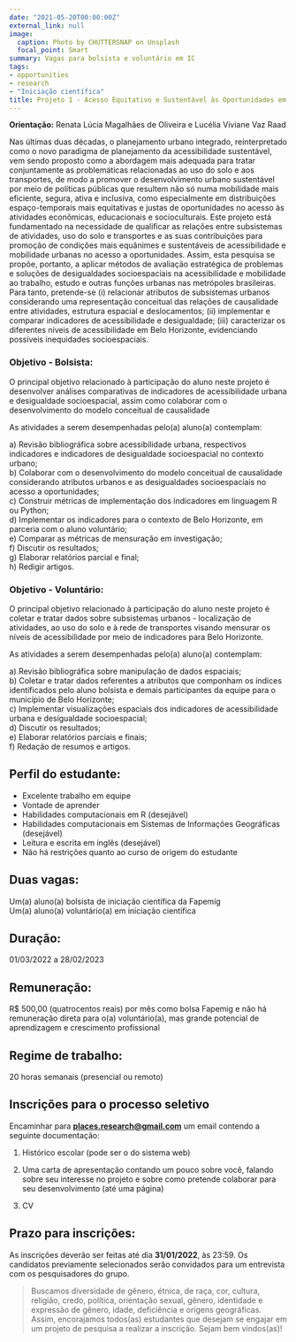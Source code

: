 ```yaml
---
date: "2021-05-20T00:00:00Z"
external_link: null
image:
  caption: Photo by CHUTTERSNAP on Unsplash
  focal_point: Smart
summary: Vagas para bolsista e voluntário em IC
tags:
- opportunities
- research
- "Iniciação científica"
title: Projeto 1 - Acesso Equitativo e Sustentável às Oportunidades em Belo Horizonte
---
```


**Orientação:** Renata Lúcia Magalhães de Oliveira e Lucélia Viviane Vaz Raad

Nas últimas duas décadas, o planejamento urbano integrado, reinterpretado como o novo paradigma de planejamento da acessibilidade sustentável, vem sendo proposto como a abordagem mais adequada para tratar conjuntamente as problemáticas relacionadas ao uso do solo e aos transportes, de modo a promover o desenvolvimento urbano sustentável por meio de políticas públicas que resultem não só numa mobilidade mais eficiente, segura, ativa e inclusiva, como especialmente em distribuições espaço-temporais mais equitativas e justas de oportunidades no acesso às atividades econômicas, educacionais e socioculturais. Este projeto está fundamentado na necessidade de qualificar as relações entre subsistemas de atividades, uso do solo e transportes e as suas contribuições para promoção de condições mais equânimes e sustentáveis de acessibilidade e mobilidade urbanas no acesso a oportunidades. Assim, esta pesquisa se propõe, portanto, a aplicar métodos de avaliação estratégica de problemas e soluções de desigualdades socioespaciais na acessibilidade e mobilidade ao trabalho, estudo e outras funções urbanas nas metrópoles brasileiras. Para tanto, pretende-se (i) relacionar atributos de subsistemas urbanos considerando uma representação conceitual das relações de causalidade entre atividades, estrutura espacial e deslocamentos; (ii) implementar e comparar indicadores de acessibilidade e desigualdade; (iii) caracterizar os diferentes níveis de acessibilidade em Belo Horizonte, evidenciando possíveis inequidades socioespaciais.

### Objetivo - Bolsista:
O principal objetivo relacionado à participação do aluno neste projeto é desenvolver análises comparativas de indicadores de acessibilidade urbana e desigualdade socioespacial, assim como colaborar com o desenvolvimento do modelo conceitual de causalidade

As atividades a serem desempenhadas pelo(a) aluno(a) contemplam:

a) Revisão bibliográfica sobre acessibilidade urbana, respectivos indicadores e indicadores de desigualdade socioespacial no contexto urbano;   
b) Colaborar com o desenvolvimento do modelo conceitual de causalidade considerando atributos urbanos e as desigualdades socioespaciais no acesso a oportunidades;   
c) Construir métricas de implementação dos indicadores em linguagem R ou Python;   
d) Implementar os indicadores para o contexto de Belo Horizonte, em parceria com o aluno voluntário;   
e) Comparar as métricas de mensuração em investigação;   
f) Discutir os resultados;   
g) Elaborar relatórios parcial e final;   
h) Redigir artigos.   

### Objetivo - Voluntário:
O principal objetivo relacionado à participação do aluno neste projeto é coletar e tratar dados sobre subsistemas urbanos - localização de atividades, ao uso do solo e à rede de transportes visando mensurar os níveis de acessibilidade por meio de indicadores para Belo Horizonte.

As atividades a serem desempenhadas pelo(a) aluno(a) contemplam:

a) Revisão bibliográfica sobre manipulação de dados espaciais;    
b) Coletar e tratar dados referentes a atributos que componham os índices identificados pelo aluno bolsista e demais participantes da equipe para o município de Belo Horizonte;   
c) Implementar visualizações espaciais dos indicadores de acessibilidade urbana e desigualdade socioespacial;   
d) Discutir os resultados;   
e) Elaborar relatórios parciais e finais;   
f) Redação de resumos e artigos.   

## Perfil do estudante:

- Excelente trabalho em equipe   
- Vontade de aprender   
- Habilidades computacionais em R (desejável)   
- Habilidades computacionais em Sistemas de Informações Geográficas (desejável)
- Leitura e escrita em inglês (desejável)   
- Não há restrições quanto ao curso de origem do estudante   


## Duas vagas: 
Um(a) aluno(a) bolsista de iniciação científica da Fapemig   
Um(a) aluno(a) voluntário(a) em iniciação científica

## Duração: 
01/03/2022 a 28/02/2023

## Remuneração: 
R$ 500,00 (quatrocentos reais) por mês como bolsa Fapemig e não há remuneração direta para o(a) voluntário(a), mas grande potencial de aprendizagem e crescimento profissional

## Regime de trabalho: 
20 horas semanais (presencial ou remoto)

## Inscrições para o processo seletivo
Encaminhar para **places.research@gmail.com** um email contendo a seguinte documentação:

1. Histórico escolar (pode ser o do sistema web)

2. Uma carta de apresentação contando um pouco sobre você, falando sobre seu interesse no projeto e sobre como pretende colaborar para seu desenvolvimento (até uma página)

3. CV

## Prazo para inscrições:
As inscrições deverão ser feitas até dia **31/01/2022**, às 23:59. Os candidatos previamente selecionados serão convidados para um entrevista com os pesquisadores do grupo. 

> Buscamos diversidade de gênero, étnica, de raça, cor, cultura, religião, credo, política, orientação sexual, gênero, identidade e expressão de gênero, idade, deficiência e origens geográficas. Assim, encorajamos todos(as) estudantes que desejam se engajar em um projeto de pesquisa a realizar a inscrição. Sejam bem vindos(as)!
